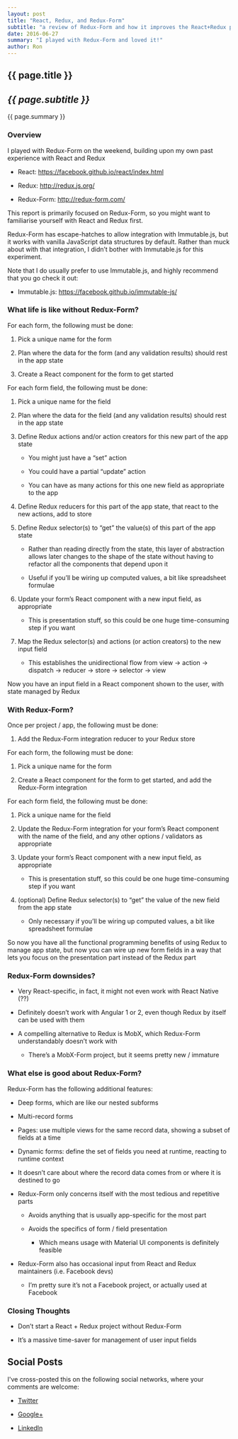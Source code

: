 ```yaml
---
layout: post
title: "React, Redux, and Redux-Form"
subtitle: "a review of Redux-Form and how it improves the React+Redux productivity"
date: 2016-06-27
summary: "I played with Redux-Form and loved it!"
author: Ron
---
```


## {{ page.title }}

## _{{ page.subtitle }}_

{{ page.summary }}

### Overview

I played with Redux-Form on the weekend, building upon my own past experience with React and Redux

- React: https://facebook.github.io/react/index.html

- Redux: http://redux.js.org/

- Redux-Form: http://redux-form.com/

This report is primarily focused on Redux-Form, so you might want to familiarise yourself with React and Redux first.

Redux-Form has escape-hatches to allow integration with Immutable.js, but it works with vanilla JavaScript data structures by default. Rather than muck about with that integration, I didn’t bother with Immutable.js for this experiment.

Note that I do usually prefer to use Immutable.js, and highly recommend that you go check it out:

- Immutable.js: https://facebook.github.io/immutable-js/


### What life is like without Redux-Form?

For each form, the following must be done:

1. Pick a unique name for the form

2. Plan where the data for the form (and any validation results) should rest in the app state

3. Create a React component for the form to get started

For each form field, the following must be done:

1. Pick a unique name for the field

2. Plan where the data for the field (and any validation results) should rest in the app state

3. Define Redux actions and/or action creators for this new part of the app state

    - You might just have a “set” action

    - You could have a partial “update” action

    - You can have as many actions for this one new field as appropriate to the app

4. Define Redux reducers for this part of the app state, that react to the new actions, add to store

5. Define Redux selector(s) to “get” the value(s) of this part of the app state

    - Rather than reading directly from the state, this layer of abstraction allows later changes to the shape of the state without having to refactor all the components that depend upon it

    - Useful if you’ll be wiring up computed values, a bit like spreadsheet formulae

6. Update your form’s React component with a new input field, as appropriate

    - This is presentation stuff, so this could be one huge time-consuming step if you want

7. Map the Redux selector(s) and actions (or action creators) to the new input field

    - This establishes the unidirectional flow from view -> action -> dispatch -> reducer -> store -> selector -> view

Now you have an input field in a React component shown to the user, with state managed by Redux


### With Redux-Form?

Once per project / app, the following must be done:

1. Add the Redux-Form integration reducer to your Redux store

For each form, the following must be done:

1. Pick a unique name for the form

2. Create a React component for the form to get started, and add the Redux-Form integration

For each form field, the following must be done:

1. Pick a unique name for the field

2. Update the Redux-Form integration for your form’s React component with the name of the field, and any other options / validators as appropriate

3. Update your form’s React component with a new input field, as appropriate

    - This is presentation stuff, so this could be one huge time-consuming step if you want

4. (optional) Define Redux selector(s) to “get” the value of the new field from the app state

    - Only necessary if you’ll be wiring up computed values, a bit like spreadsheet formulae

So now you have all the functional programming benefits of using Redux to manage app state, but now you can wire up new form fields in a way that lets you focus on the presentation part instead of the Redux part


### Redux-Form downsides?

- Very React-specific, in fact, it might not even work with React Native (??)

- Definitely doesn’t work with Angular 1 or 2, even though Redux by itself can be used with them

- A compelling alternative to Redux is MobX, which Redux-Form understandably doesn’t work with

    - There’s a MobX-Form project, but it seems pretty new / immature


### What else is good about Redux-Form?

Redux-Form has the following additional features:

- Deep forms, which are like our nested subforms

- Multi-record forms

- Pages: use multiple views for the same record data, showing a subset of fields at a time

- Dynamic forms: define the set of fields you need at runtime, reacting to runtime context

- It doesn’t care about where the record data comes from or where it is destined to go

- Redux-Form only concerns itself with the most tedious and repetitive parts

    - Avoids anything that is usually app-specific for the most part

    - Avoids the specifics of form / field presentation

        - Which means usage with Material UI components is definitely feasible

- Redux-Form also has occasional input from React and Redux maintainers (i.e. Facebook devs)

    - I’m pretty sure it’s not a Facebook project, or actually used at Facebook


### Closing Thoughts

- Don’t start a React + Redux project without Redux-Form

- It’s a massive time-saver for management of user input fields


## Social Posts

I've cross-posted this on the following social networks, where your comments are welcome:

- [Twitter](https://twitter.com/jokeyrhyme/status/747333795511033860)

- [Google+](https://plus.google.com/+RonWaldon/posts/cpZeZTEtp1Z)

- [LinkedIn](https://www.linkedin.com/hp/update/6153099410109644800)
